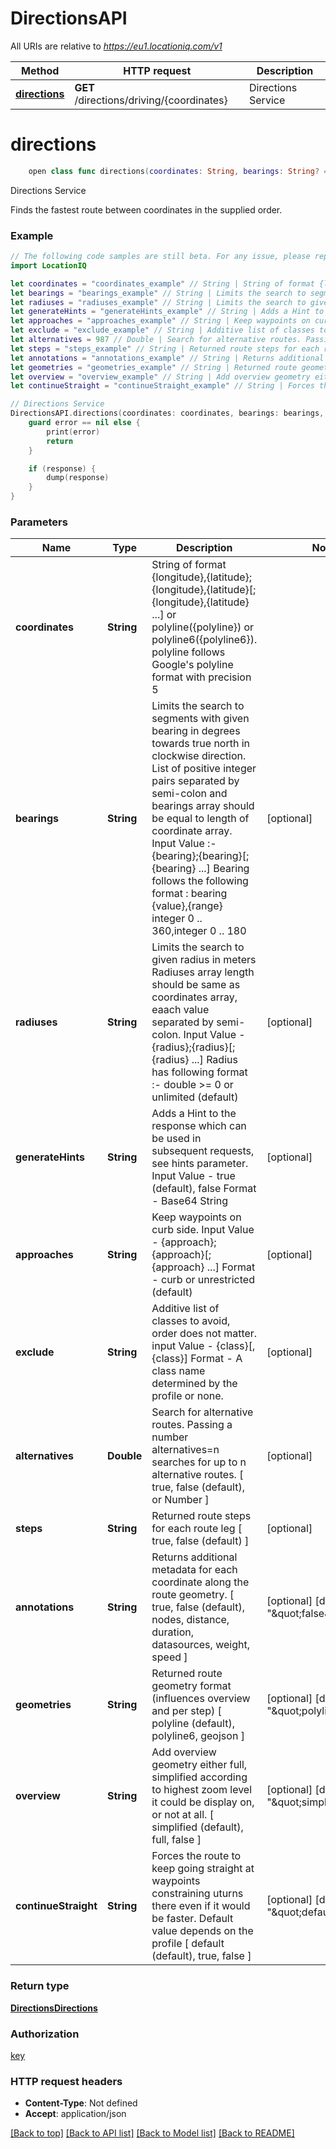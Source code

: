 # DirectionsAPI

All URIs are relative to *https://eu1.locationiq.com/v1*

Method | HTTP request | Description
------------- | ------------- | -------------
[**directions**](DirectionsAPI.md#directions) | **GET** /directions/driving/{coordinates} | Directions Service


# **directions**
```swift
    open class func directions(coordinates: String, bearings: String? = nil, radiuses: String? = nil, generateHints: String? = nil, approaches: String? = nil, exclude: String? = nil, alternatives: Double? = nil, steps: String? = nil, annotations: String? = nil, geometries: String? = nil, overview: String? = nil, continueStraight: String? = nil, completion: @escaping (_ data: DirectionsDirections?, _ error: Error?) -> Void)
```

Directions Service

Finds the fastest route between coordinates in the supplied order.

### Example 
```swift
// The following code samples are still beta. For any issue, please report via http://github.com/OpenAPITools/openapi-generator/issues/new
import LocationIQ

let coordinates = "coordinates_example" // String | String of format {longitude},{latitude};{longitude},{latitude}[;{longitude},{latitude} ...] or polyline({polyline}) or polyline6({polyline6}). polyline follows Google's polyline format with precision 5
let bearings = "bearings_example" // String | Limits the search to segments with given bearing in degrees towards true north in clockwise direction. List of positive integer pairs separated by semi-colon and bearings array should be equal to length of coordinate array. Input Value :- {bearing};{bearing}[;{bearing} ...] Bearing follows the following format : bearing {value},{range} integer 0 .. 360,integer 0 .. 180 (optional)
let radiuses = "radiuses_example" // String | Limits the search to given radius in meters Radiuses array length should be same as coordinates array, eaach value separated by semi-colon. Input Value - {radius};{radius}[;{radius} ...] Radius has following format :- double >= 0 or unlimited (default) (optional)
let generateHints = "generateHints_example" // String | Adds a Hint to the response which can be used in subsequent requests, see hints parameter. Input Value - true (default), false Format - Base64 String (optional)
let approaches = "approaches_example" // String | Keep waypoints on curb side. Input Value - {approach};{approach}[;{approach} ...] Format - curb or unrestricted (default) (optional)
let exclude = "exclude_example" // String | Additive list of classes to avoid, order does not matter. input Value - {class}[,{class}] Format - A class name determined by the profile or none. (optional)
let alternatives = 987 // Double | Search for alternative routes. Passing a number alternatives=n searches for up to n alternative routes. [ true, false (default), or Number ] (optional)
let steps = "steps_example" // String | Returned route steps for each route leg [ true, false (default) ] (optional)
let annotations = "annotations_example" // String | Returns additional metadata for each coordinate along the route geometry.  [ true, false (default), nodes, distance, duration, datasources, weight, speed ] (optional) (default to "\"false\"")
let geometries = "geometries_example" // String | Returned route geometry format (influences overview and per step) [ polyline (default), polyline6, geojson ] (optional) (default to "\"polyline\"")
let overview = "overview_example" // String | Add overview geometry either full, simplified according to highest zoom level it could be display on, or not at all. [ simplified (default), full, false ] (optional) (default to "\"simplified\"")
let continueStraight = "continueStraight_example" // String | Forces the route to keep going straight at waypoints constraining uturns there even if it would be faster. Default value depends on the profile [ default (default), true, false ] (optional) (default to "\"default\"")

// Directions Service
DirectionsAPI.directions(coordinates: coordinates, bearings: bearings, radiuses: radiuses, generateHints: generateHints, approaches: approaches, exclude: exclude, alternatives: alternatives, steps: steps, annotations: annotations, geometries: geometries, overview: overview, continueStraight: continueStraight) { (response, error) in
    guard error == nil else {
        print(error)
        return
    }

    if (response) {
        dump(response)
    }
}
```

### Parameters

Name | Type | Description  | Notes
------------- | ------------- | ------------- | -------------
 **coordinates** | **String** | String of format {longitude},{latitude};{longitude},{latitude}[;{longitude},{latitude} ...] or polyline({polyline}) or polyline6({polyline6}). polyline follows Google&#39;s polyline format with precision 5 | 
 **bearings** | **String** | Limits the search to segments with given bearing in degrees towards true north in clockwise direction. List of positive integer pairs separated by semi-colon and bearings array should be equal to length of coordinate array. Input Value :- {bearing};{bearing}[;{bearing} ...] Bearing follows the following format : bearing {value},{range} integer 0 .. 360,integer 0 .. 180 | [optional] 
 **radiuses** | **String** | Limits the search to given radius in meters Radiuses array length should be same as coordinates array, eaach value separated by semi-colon. Input Value - {radius};{radius}[;{radius} ...] Radius has following format :- double &gt;&#x3D; 0 or unlimited (default) | [optional] 
 **generateHints** | **String** | Adds a Hint to the response which can be used in subsequent requests, see hints parameter. Input Value - true (default), false Format - Base64 String | [optional] 
 **approaches** | **String** | Keep waypoints on curb side. Input Value - {approach};{approach}[;{approach} ...] Format - curb or unrestricted (default) | [optional] 
 **exclude** | **String** | Additive list of classes to avoid, order does not matter. input Value - {class}[,{class}] Format - A class name determined by the profile or none. | [optional] 
 **alternatives** | **Double** | Search for alternative routes. Passing a number alternatives&#x3D;n searches for up to n alternative routes. [ true, false (default), or Number ] | [optional] 
 **steps** | **String** | Returned route steps for each route leg [ true, false (default) ] | [optional] 
 **annotations** | **String** | Returns additional metadata for each coordinate along the route geometry.  [ true, false (default), nodes, distance, duration, datasources, weight, speed ] | [optional] [default to &quot;\&quot;false\&quot;&quot;]
 **geometries** | **String** | Returned route geometry format (influences overview and per step) [ polyline (default), polyline6, geojson ] | [optional] [default to &quot;\&quot;polyline\&quot;&quot;]
 **overview** | **String** | Add overview geometry either full, simplified according to highest zoom level it could be display on, or not at all. [ simplified (default), full, false ] | [optional] [default to &quot;\&quot;simplified\&quot;&quot;]
 **continueStraight** | **String** | Forces the route to keep going straight at waypoints constraining uturns there even if it would be faster. Default value depends on the profile [ default (default), true, false ] | [optional] [default to &quot;\&quot;default\&quot;&quot;]

### Return type

[**DirectionsDirections**](DirectionsDirections.md)

### Authorization

[key](../README.md#key)

### HTTP request headers

 - **Content-Type**: Not defined
 - **Accept**: application/json

[[Back to top]](#) [[Back to API list]](../README.md#documentation-for-api-endpoints) [[Back to Model list]](../README.md#documentation-for-models) [[Back to README]](../README.md)


